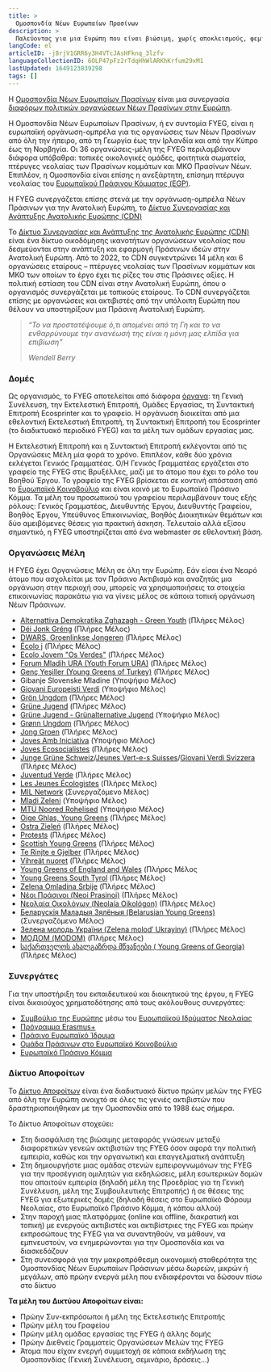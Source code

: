 ```yaml
---
title: >
  Ομοσπονδία Νέων Ευρωπαίων Πρασίνων
description: >
  Παλεύοντας για μια Ευρώπη που είναι βιώσιμη, χωρίς αποκλεισμούς, φεμινιστική και κοινωνική
langCode: el
articleID: -j8rjV1GRR6y3H4VTcJAsHFknq_3lzfv
languageCollectionID: 6OLP47pFz2rTdqHhWlARKhKrfum29xM1
lastUpdated: 1649123839298
tags: []
---
```


Η [Ομοσπονδία Νέων Ευρωπαίων Πρασίνων](https://www.fyeg.org/) είναι μια συνεργασία [διαφόρων πολιτικών οργανώσεων Νέων Πρασίνων στην Ευρώπη](https://www.fyeg.org/who-we-are/member-organizations).

Η Ομοσπονδία Νέων Ευρωπαίων Πρασίνων, ή εν συντομία FYEG, είναι η ευρωπαϊκή οργάνωση-ομπρέλα για τις οργανώσεις των Νέων Πρασίνων από όλη την ήπειρο, από τη Γεωργία έως την Ιρλανδία και από την Κύπρο έως τη Νορβηγία. Οι 36 οργανώσεις-μέλη της FYEG περιλαμβάνουν διάφορα υπόβαθρα: τοπικές οικολογικές ομάδες, φοιτητικά σωματεία, πτέρυγες νεολαίας των Πρασίνων κομμάτων και ΜΚΟ Πρασίνων Νέων. Επιπλέον, η Ομοσπονδία είναι επίσης η ανεξάρτητη, επίσημη πτέρυγα νεολαίας του [Ευρωπαϊκού Πράσινου Κόμματος (EGP)](https://europeangreens.eu/).

H FYEG συνεργάζεται επίσης στενά με την οργάνωση-ομπρέλα Νέων Πράσινων για την Ανατολική Ευρώπη, το [Δίκτυο Συνεργασίας και Ανάπτυξης Ανατολικής Ευρώπης (CDN)](/cdnee)

Το [Δίκτυο Συνεργασίας και Ανάπτυξης της Ανατολικής Ευρώπης (CDN)](https://www.cdnee.org/) είναι ένα δίκτυο οικοδόμησης ικανοτήτων οργανώσεων νεολαίας που δεσμεύονται στην ανάπτυξη και εφαρμογή Πράσινων ιδεών στην Ανατολική Ευρώπη. Από το 2022, το CDN συγκεντρώνει 14 μέλη και 6 οργανώσεις εταίρους – πτέρυγες νεολαίας των Πρασίνων κομμάτων και ΜΚΟ των οποίων το έργο έχει τις ρίζες του στις Πράσινες αξίες. Η πολιτική εστίαση του CDN είναι στην Ανατολική Ευρώπη, όπου ο οργανισμός συνεργάζεται με τοπικούς εταίρους. Το CDN συνεργάζεται επίσης με οργανώσεις και ακτιβιστές από την υπόλοιπη Ευρώπη που θέλουν να υποστηρίξουν μια Πράσινη Ανατολική Ευρώπη.

> _“_Το να προστατέψουμε ό,τι απομένει από τη Γη και το να ενθαρρύνουμε την ανανέωσή της είναι η μόνη μας ελπίδα για επιβίωση_”_
> 
> _Wendell Berry_

### Δομές

Ως οργανισμός, το FYEG αποτελείται από διάφορα [όργανα](https://www.fyeg.org/who-we-are/structures): τη Γενική Συνέλευση, την Εκτελεστική Επιτροπή, Ομάδες Εργασίας, τη Συντακτική Επιτροπή Ecosprinter και το γραφείο. Η οργάνωση διοικείται από μια εθελοντική Εκτελεστική Επιτροπή, τη Συντακτική Επιτροπή του Ecosprinter (το διαδικτυακό περιοδικό FYEG) και τα μέλη των ομάδων εργασίας μας.

Η Εκτελεστική Επιτροπή και η Συντακτική Επιτροπή εκλέγονται από τις Οργανώσεις Μέλη μία φορά το χρόνο. Επιπλέον, κάθε δύο χρόνια εκλέγεται Γενικός Γραμματέας. Ο/Η Γενικός Γραμματέας εργάζεται στο γραφείο της FYEG στις Βρυξέλλες, μαζί με το άτομο που έχει το ρόλο του Βοηθού Έργου. Το γραφείο της FYEG βρίσκεται σε κοντινή απόσταση από το [Ευρωπαϊκό Κοινοβούλιο](https://www.europarl.europa.eu/portal/en) και είναι κοινό με το Ευρωπαϊκό Πράσινο Κόμμα. Τα μέλη του προσωπικού του γραφείου περιλαμβάνουν τους εξής ρόλους: Γενικός Γραμματέας, Διευθυντής Έργου, Διευθυντής Γραφείου, Βοηθός Έργου, Υπεύθυνος Επικοινωνίας, Βοηθός Διοικητικών θεμάτων και δύο αμειβόμενες θέσεις για πρακτική άσκηση. Τελευταίο αλλά εξίσου σημαντικό, η FYEG υποστηρίζεται από ένα webmaster σε εθελοντική βάση.

### **Οργανώσεις Μέλη**

Η FYEG έχει Οργανώσεις Μέλη σε όλη την Ευρώπη. Εάν είσαι ένα Νεαρό άτομο που ασχολείται με τον Πράσινο Ακτιβισμό και αναζητάς μια οργάνωση στην περιοχή σου, μπορείς να χρησιμοποιήσεις τα στοιχεία επικοινωνίας παρακάτω για να γίνεις μέλος σε κάποια τοπική οργάνωση Νέων Πράσινων.

-   [Alternattiva Demokratika Zghazagh - Green Youth](https://maltagreenyouth.wordpress.com/) (Πλήρες Μέλος)
-   [Déi Jonk Gréng](https://jonkgreng.lu/) (Πλήρες Μέλος)
-   [DWARS, Groenlinkse Jongeren](https://dwars.org/) (Πλήρες Μέλος)
-   [Écolo j](https://ecoloj.be/) (Πλήρες Μέλος)
-   [Ecolo Jovem "Os Verdes"](http://osverdes.pt/pages/ecolojovem/comunicados.php) (Πλήρες Μέλος)
-   [Forum Mladih URA (Youth Forum URA)](https://www.fmura.me/) (Πλήρες Μέλος)
-   [Genç Yeşiller (Young Greens of Turkey)](https://younggreensofturkey.wordpress.com/) (Πλήρες Μέλος)
-   Gibanje Slovenske Mladine (Υποψήφιο Μέλος)
-   [Giovani Europeisti Verdi](https://www.giovanieuropeistiverdi.org/) (Υποψήφιο Μέλος)
-   [Grön Ungdom](https://www.gronungdom.se/) (Πλήρες Μέλος)
-   [Grüne Jugend](https://gruene-jugend.de/) (Πλήρες Μέλος)
-   [Grüne Jugend - Grünalternative Jugend](https://www.gruene-jugend.at/) (Υποψήφιο Μέλος)
-   [Grønn Ungdom](https://www.gronnungdom.no/) (Πλήρες Μέλος)
-   [Jong Groen](https://www.jonggroen.be/) (Πλήρες Μέλος)
-   [Joves Amb Iniciativa](https://compromis.net/wp-signup.php?new=jovesambiniciativa) (Υποψήφιο Μέλος)
-   [Joves Ecosocialistes](http://joves.cat/) (Πλήρες Μέλος)
-   [Junge Grüne Schweiz](https://www.jungegruene.ch/)/[Jeunes Vert-e-s Suisses](https://www.jeunesverts.ch/)/[Giovani Verdi Svizzera](https://www.jungegruene.ch/) (Πλήρες Μέλος)
-   [Juventud Verde](https://juventudverde.org/) (Πλήρες Μέλος)
-   [Les Jeunes Écologistes](https://jeunes-ecologistes.org/) (Πλήρες Μέλος)
-   [MIL Network](https://www.instagram.com/milnetwork/) (Συνεργαζόμενο Μέλος)
-   [Mladi Zeleni](http://www.mladizeleni.cz/) (Υποψήφιο Μέλος)
-   [MTÜ Noored Rohelised](https://noored.eu/) (Υποψήφιο Μέλος)
-   [Oige Ghlas, Young Greens](https://younggreens.ie/) (Πλήρες Μέλος)
-   [Ostra Zieleń](https://ostrazielen.org.pl/) (Πλήρες Μέλος)
-   [Protests](https://www.protests.eu/) (Πλήρες Μέλος)
-   [Scottish Young Greens](https://www.younggreens.scot/) (Πλήρες Μέλος)
-   [Te Rinjte e Gjelber](https://pgj.al/Site/te-rinjte-e-gjelber/) (Πλήρες Μέλος)
-   [Vihreät nuoret](https://vihreatnuoret.fi/) (Πλήρες Μέλος)
-   [Young Greens of England and Wales](https://www.younggreens.org.uk/) (Πλήρες Μέλος
-   [Young Greens South Tyrol](http://www.verdi.bz.it/young-greens/) (Πλήρες Μέλος)
-   [Zelena Omladina Srbije](https://zelenaomladina.home.blog/) (Πλήρες Μέλος)
-   [Νέοι Πράσινοι (Neoi Prasinoi)](https://neoiprasinoi.blogspot.com/) (Πλήρες Μέλος)
-   [Νεολαία Οικολόγων (Neolaía Oikológon)](https://www.youngcyprusgreens.org/) (Πλήρες Μέλος)
-   [Беларускія Маладыя Зялёныя (Belarusian Young Greens)](https://www.instagram.com/belarusianyounggreens/) (Συνεργαζόμενο Μέλος)
-   [Зелена молодь України (Zelena molodʹ Ukrayiny)](https://www.instagram.com/greenyouthofukraine/) (Πλήρες Μέλος)
-   [МОДОМ (MODOM)](http://dom.org.mk/modom/za-modom) (Πλήρες Μέλος)
-   [საქართველოს ახალგაზრდა მწვანეები ( Young Greens of Georgia)](https://www.instagram.com/younggreensofgeorgia/) (Πλήρες Μέλος)

### **Συνεργάτες**

Για την υποστήριξη του εκπαιδευτικού και διοικητικού της έργου, η FYEG είναι δικαιούχος χρηματοδότησης από τους ακόλουθους συνεργάτες:

-   [Συμβούλιο της Ευρώπης](https://www.coe.int/en/web/portal) μέσω του [Ευρωπαϊκού Ιδρύματος Νεολαίας](https://www.coe.int/en/web/european-youth-foundation)
-   [Πρόγραμμα Erasmus+](https://erasmus-plus.ec.europa.eu/)
-   [Πράσινο Ευρωπαϊκό Ίδρυμα](https://gef.eu/)
-   [Ομάδα Πράσινων στο Ευρωπαϊκό Κοινοβούλιο](https://www.greens-efa.eu/en/)
-   [Ευρωπαϊκό Πράσινο Κόμμα](https://europeangreens.eu/)

### Δίκτυο Αποφοίτων

Το [Δίκτυο Αποφοίτων](https://www.fyeg.org/alumni-network) είναι ένα διαδικτυακό δίκτυο πρώην μελών της FYEG από όλη την Ευρώπη ανοιχτό σε όλες τις γενιές ακτιβιστών που δραστηριοποιήθηκαν με την Ομοσπονδία από το 1988 έως σήμερα.

Το Δίκτυο Αποφοίτων στοχεύει:

-   Στη διασφάλιση της βιώσιμης μεταφοράς γνώσεων μεταξύ διαφορετικών γενεών ακτιβιστών της FYEG όσον αφορά την πολιτική εμπειρία, καθώς και την οργανωτική και επαγγελματική ανάπτυξη
-   Στη δημιουργήστε μιας ομάδας στενών εμπειρογνωμόνων της FYEG για την προσέγγιση ομιλητών για εκδηλώσεις, μέλη εσωτερικών δομών που απαιτούν εμπειρία (δηλαδή μέλη της Προεδρίας για τη Γενική Συνέλευση, μέλη της Συμβουλευτικής Επιτροπής) ή σε θέσεις της FYEG για εξωτερικές δομές (δηλαδή θέσεις στο Ευρωπαϊκό Φόρουμ Νεολαίας, στο Ευρωπαϊκό Πράσινο Κόμμα, ή κάπου αλλού)
-   Στην παροχή μιας πλατφόρμας (online και offline, διακρατική και τοπική) με ενεργούς ακτιβιστές και ακτιβίστριες της FYEG και πρώην εκπροσώπους της FYEG για να συναντηθούν, να μάθουν, να εμπνευστούν, να ενημερώνονται για την Ομοσπονδία και να διασκεδάζουν
-   Στη συνεισφορά για την μακροπρόθεσμη οικονομική σταθερότητα της Ομοσπονδίας Νέων Ευρωπαίων Πράσινων μέσω δωρεών, μικρών ή μεγάλων, από πρώην ενεργά μέλη που ενδιαφέρονται να δώσουν πίσω στο δίκτυο

**Τα μέλη του Δικτύου Αποφοίτων είναι:**

-   Πρώην Συν-εκπρόσωποι ή μέλη της Εκτελεστικής Επιτροπής
-   Πρώην μέλη του Γραφείου
-   Πρώην μέλη ομάδας εργασίας της FYEG ή άλλης δομής
-   Πρώην Διεθνείς Γραμματείς Οργανώσεων Μελών της FYEG
-   Άτομα που είχαν ενεργή συμμετοχή σε κάποια εκδήλωση της Ομοσπονδίας (Γενική Συνέλευση, σεμινάριο, δράσεις…)